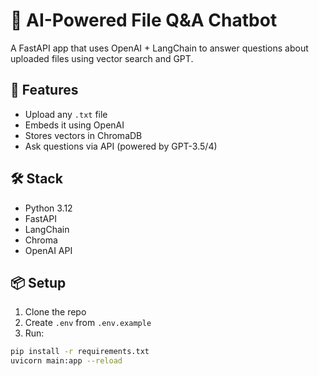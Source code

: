 # 🧠 AI-Powered File Q&A Chatbot

A FastAPI app that uses OpenAI + LangChain to answer questions about uploaded files using vector search and GPT.

## 🚀 Features

- Upload any `.txt` file
- Embeds it using OpenAI
- Stores vectors in ChromaDB
- Ask questions via API (powered by GPT-3.5/4)

## 🛠️ Stack

- Python 3.12
- FastAPI
- LangChain
- Chroma
- OpenAI API

## 📦 Setup

1. Clone the repo
2. Create `.env` from `.env.example`
3. Run:

```bash
pip install -r requirements.txt
uvicorn main:app --reload
